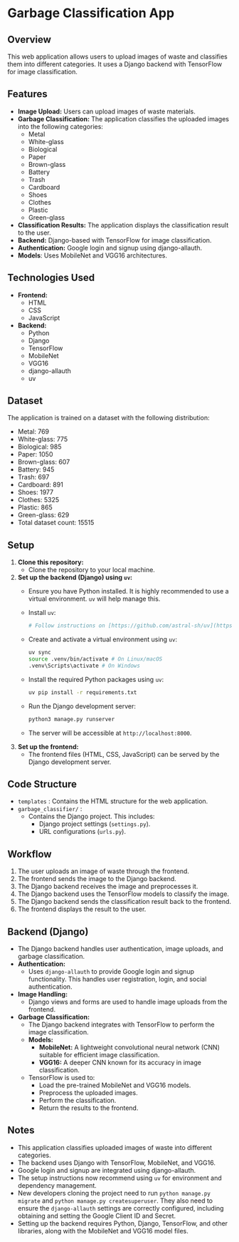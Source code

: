 # Garbage Classification App

## Overview

This web application allows users to upload images of waste and classifies them into different categories. It uses a Django backend with TensorFlow for image classification.

## Features

* **Image Upload:** Users can upload images of waste materials.
* **Garbage Classification:** The application classifies the uploaded images into the following categories:
    * Metal
    * White-glass
    * Biological
    * Paper
    * Brown-glass
    * Battery
    * Trash
    * Cardboard
    * Shoes
    * Clothes
    * Plastic
    * Green-glass
* **Classification Results:** The application displays the classification result to the user.
* **Backend:** Django-based with TensorFlow for image classification.
* **Authentication:** Google login and signup using django-allauth.
* **Models**: Uses MobileNet and VGG16 architectures.

## Technologies Used

* **Frontend:**
    * HTML
    * CSS
    * JavaScript
* **Backend:**
    * Python
    * Django
    * TensorFlow
    * MobileNet
    * VGG16
    * django-allauth
    * uv

## Dataset

The application is trained on a dataset with the following distribution:

* Metal: 769
* White-glass: 775
* Biological: 985
* Paper: 1050
* Brown-glass: 607
* Battery: 945
* Trash: 697
* Cardboard: 891
* Shoes: 1977
* Clothes: 5325
* Plastic: 865
* Green-glass: 629
* Total dataset count: 15515

## Setup

1.  **Clone this repository:**
    * Clone the repository to your local machine.
2.  **Set up the backend (Django) using `uv`:**
    * Ensure you have Python installed. It is highly recommended to use a virtual environment. `uv` will help manage this.
    * Install `uv`:
        ```bash
        # Follow instructions on [https://github.com/astral-sh/uv](https://github.com/astral-sh/uv) to install uv
        ```
    * Create and activate a virtual environment using `uv`:
        ```bash
        uv sync
        source .venv/bin/activate # On Linux/macOS
        .venv\Scripts\activate # On Windows
        ```
    * Install the required Python packages using `uv`:
        ```bash
        uv pip install -r requirements.txt
        ```
    
    * Run the Django development server:
        ```bash
        python3 manage.py runserver
        ```
    * The server will be accessible at `http://localhost:8000`.
3.  **Set up the frontend:**
    * The frontend files (HTML, CSS, JavaScript) can be served by the Django development server.
## Code Structure

* `templates` : Contains the HTML structure for the web application.
* `garbage_classifier/` :
    * Contains the Django project. This includes:
        * Django project settings (`settings.py`).
        * URL configurations (`urls.py`).
        

## Workflow

1.  The user uploads an image of waste through the frontend.
2.  The frontend sends the image to the Django backend.
3.  The Django backend receives the image and preprocesses it.
4.  The Django backend uses the TensorFlow models to classify the image.
5.  The Django backend sends the classification result back to the frontend.
6.  The frontend displays the result to the user.

## Backend (Django)

* The Django backend handles user authentication, image uploads, and garbage classification.
* **Authentication:**
    * Uses `django-allauth` to provide Google login and signup functionality. This handles user registration, login, and social authentication.
* **Image Handling:**
    * Django views and forms are used to handle image uploads from the frontend.
* **Garbage Classification:**
    * The Django backend integrates with TensorFlow to perform the image classification.
    * **Models:**
        * **MobileNet:** A lightweight convolutional neural network (CNN) suitable for efficient image classification.
        * **VGG16:** A deeper CNN known for its accuracy in image classification.
    * TensorFlow is used to:
        * Load the pre-trained MobileNet and VGG16 models.
        * Preprocess the uploaded images.
        * Perform the classification.
        * Return the results to the frontend.

## Notes

* This application classifies uploaded images of waste into different categories.
* The backend uses Django with TensorFlow, MobileNet, and VGG16.
* Google login and signup are integrated using django-allauth.
* The setup instructions now recommend using `uv` for environment and dependency management.
* New developers cloning the project need to run `python manage.py migrate` and `python manage.py createsuperuser`.  They also need to ensure the `django-allauth` settings are correctly configured, including obtaining and setting the Google Client ID and Secret.
* Setting up the backend requires Python, Django, TensorFlow, and other libraries, along with the MobileNet and VGG16 model files.
